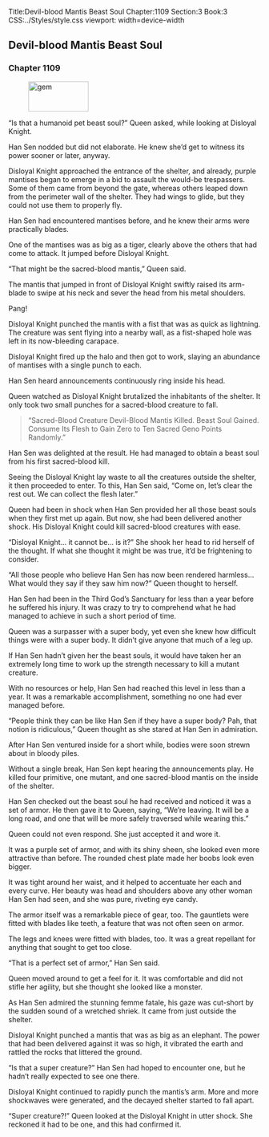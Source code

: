 Title:Devil-blood Mantis Beast Soul 
Chapter:1109 
Section:3 
Book:3 
CSS:../Styles/style.css 
viewport: width=device-width
  
## Devil-blood Mantis Beast Soul
### Chapter 1109
  
<figure>
	<img src="../Images/gem.gif" alt="gem" id="gem" width="120" height="60" />
</figure>
  

  
“Is that a humanoid pet beast soul?” Queen asked, while looking at Disloyal Knight.

Han Sen nodded but did not elaborate. He knew she’d get to witness its power sooner or later, anyway.

Disloyal Knight approached the entrance of the shelter, and already, purple mantises began to emerge in a bid to assault the would-be trespassers. Some of them came from beyond the gate, whereas others leaped down from the perimeter wall of the shelter. They had wings to glide, but they could not use them to properly fly.

Han Sen had encountered mantises before, and he knew their arms were practically blades.

One of the mantises was as big as a tiger, clearly above the others that had come to attack. It jumped before Disloyal Knight.

“That might be the sacred-blood mantis,” Queen said.

The mantis that jumped in front of Disloyal Knight swiftly raised its arm-blade to swipe at his neck and sever the head from his metal shoulders.

Pang!

Disloyal Knight punched the mantis with a fist that was as quick as lightning. The creature was sent flying into a nearby wall, as a fist-shaped hole was left in its now-bleeding carapace.

Disloyal Knight fired up the halo and then got to work, slaying an abundance of mantises with a single punch to each.

Han Sen heard announcements continuously ring inside his head.

Queen watched as Disloyal Knight brutalized the inhabitants of the shelter. It only took two small punches for a sacred-blood creature to fall.

> “Sacred-Blood Creature Devil-Blood Mantis Killed. Beast Soul Gained. Consume Its Flesh to Gain Zero to Ten Sacred Geno Points Randomly.”

Han Sen was delighted at the result. He had managed to obtain a beast soul from his first sacred-blood kill.

Seeing the Disloyal Knight lay waste to all the creatures outside the shelter, it then proceeded to enter. To this, Han Sen said, “Come on, let’s clear the rest out. We can collect the flesh later.”

Queen had been in shock when Han Sen provided her all those beast souls when they first met up again. But now, she had been delivered another shock. His Disloyal Knight could kill sacred-blood creatures with ease.

“Disloyal Knight… it cannot be… is it?” She shook her head to rid herself of the thought. If what she thought it might be was true, it’d be frightening to consider.

“All those people who believe Han Sen has now been rendered harmless… What would they say if they saw him now?” Queen thought to herself.

Han Sen had been in the Third God’s Sanctuary for less than a year before he suffered his injury. It was crazy to try to comprehend what he had managed to achieve in such a short period of time.

Queen was a surpasser with a super body, yet even she knew how difficult things were with a super body. It didn’t give anyone that much of a leg up.

If Han Sen hadn’t given her the beast souls, it would have taken her an extremely long time to work up the strength necessary to kill a mutant creature.

With no resources or help, Han Sen had reached this level in less than a year. It was a remarkable accomplishment, something no one had ever managed before.

“People think they can be like Han Sen if they have a super body? Pah, that notion is ridiculous,” Queen thought as she stared at Han Sen in admiration.

After Han Sen ventured inside for a short while, bodies were soon strewn about in bloody piles.

Without a single break, Han Sen kept hearing the announcements play. He killed four primitive, one mutant, and one sacred-blood mantis on the inside of the shelter.

Han Sen checked out the beast soul he had received and noticed it was a set of armor. He then gave it to Queen, saying, “We’re leaving. It will be a long road, and one that will be more safely traversed while wearing this.”

Queen could not even respond. She just accepted it and wore it.

It was a purple set of armor, and with its shiny sheen, she looked even more attractive than before. The rounded chest plate made her boobs look even bigger.

It was tight around her waist, and it helped to accentuate her each and every curve. Her beauty was head and shoulders above any other woman Han Sen had seen, and she was pure, riveting eye candy.

The armor itself was a remarkable piece of gear, too. The gauntlets were fitted with blades like teeth, a feature that was not often seen on armor.

The legs and knees were fitted with blades, too. It was a great repellant for anything that sought to get too close.

“That is a perfect set of armor,” Han Sen said.

Queen moved around to get a feel for it. It was comfortable and did not stifle her agility, but she thought she looked like a monster.

As Han Sen admired the stunning femme fatale, his gaze was cut-short by the sudden sound of a wretched shriek. It came from just outside the shelter.

Disloyal Knight punched a mantis that was as big as an elephant. The power that had been delivered against it was so high, it vibrated the earth and rattled the rocks that littered the ground.

“Is that a super creature?” Han Sen had hoped to encounter one, but he hadn’t really expected to see one there.

Disloyal Knight continued to rapidly punch the mantis’s arm. More and more shockwaves were generated, and the decayed shelter started to fall apart.

“Super creature?!” Queen looked at the Disloyal Knight in utter shock. She reckoned it had to be one, and this had confirmed it.